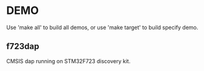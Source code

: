 DEMO
===========

Use 'make all' to build all demos, or use 'make target' to build specify demo.

## f723dap
CMSIS dap running on STM32F723 discovery kit.
